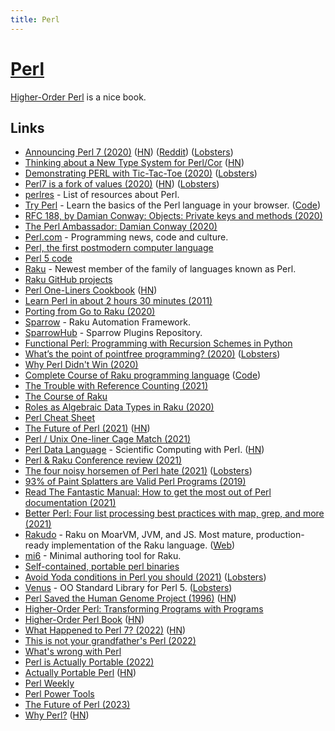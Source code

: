 ```yaml
---
title: Perl
---
```


# [Perl](https://www.perl.org/)

[Higher-Order Perl](https://hop.perl.plover.com/) is a nice book.

## Links

- [Announcing Perl 7 (2020)](https://www.perl.com/article/announcing-perl-7/) ([HN](https://news.ycombinator.com/item?id=23629477)) ([Reddit](https://www.reddit.com/r/programming/comments/hf3jt4/announcing_perl_7/)) ([Lobsters](https://lobste.rs/s/ccczjr/announcing_perl_7))
- [Thinking about a New Type System for Perl/Cor](https://github.com/Ovid/Cor/wiki/Type-System) ([HN](https://news.ycombinator.com/item?id=23802643))
- [Demonstrating PERL with Tic-Tac-Toe (2020)](https://fedoramagazine.org/demonstrating-perl-with-tic-tac-toe-part-1/) ([Lobsters](https://lobste.rs/s/hsetpo/demonstrating_perl_with_tic_tac_toe_part_1))
- [Perl7 is a fork of values (2020)](http://blogs.perl.org/users/leon_timmermans/2020/08/perl7-is-a-fork-of-values.html) ([HN](https://news.ycombinator.com/item?id=24019932)) ([Lobsters](https://lobste.rs/s/unt6el/perl7_is_fork_values))
- [perlres](https://github.com/thibaultduponchelle/perlres) - List of resources about Perl.
- [Try Perl](http://tryperl.pl/) - Learn the basics of the Perl language in your browser. ([Code](https://github.com/thibaultduponchelle/tryperl))
- [RFC 188, by Damian Conway: Objects: Private keys and methods (2020)](https://raku-advent.blog/2020/08/16/rfc-188-by-damian-conway-objects-private-keys-and-methods/)
- [The Perl Ambassador: Damian Conway (2020)](https://www.perl.com/article/the-perl-ambassador-damian-conway/)
- [Perl.com](https://www.perl.com/) - Programming news, code and culture.
- [Perl, the first postmodern computer language](http://www.wall.org/~larry/pm.html)
- [Perl 5 code](https://github.com/Perl/perl5)
- [Raku](https://raku.org/) - Newest member of the family of languages known as Perl.
- [Raku GitHub projects](https://github.com/Raku)
- [Perl One-Liners Cookbook](https://learnbyexample.github.io/learn_perl_oneliners/one-liner-introduction.html) ([HN](https://news.ycombinator.com/item?id=25006829))
- [Learn Perl in about 2 hours 30 minutes (2011)](https://qntm.org/perl_en)
- [Porting from Go to Raku (2020)](https://pinguinorodriguez.cl/blog/porting-from-go/)
- [Sparrow](https://github.com/melezhik/Sparrow6) - Raku Automation Framework.
- [SparrowHub](https://sparrowhub.io/) - Sparrow Plugins Repository.
- [Functional Perl: Programming with Recursion Schemes in Python](https://www.cs.cmu.edu/~rjsimmon/random/bovik2010case.pdf)
- [What’s the point of pointfree programming? (2020)](https://raku-advent.blog/2020/12/22/draft-whats-the-point-of-point-free-programming/) ([Lobsters](https://lobste.rs/s/okiapp/what_s_point_pointfree_programming))
- [Why Perl Didn't Win (2020)](https://outspeaking.com/words-of-technology/why-perl-didnt-win.html)
- [Complete Course of Raku programming language](https://course.raku.org/) ([Code](https://github.com/ash/raku-course))
- [The Trouble with Reference Counting (2021)](https://www.perl.com/article/the-trouble-with-reference-counting/)
- [The Course of Raku](https://www.i-programmer.info/news/222-perl/14364-the-course-of-raku.html)
- [Roles as Algebraic Data Types in Raku (2020)](https://wimvanderbauwhede.github.io/articles/roles-as-adts-in-raku/)
- [Perl Cheat Sheet](https://juerd.nl/site.plp/perlcheat)
- [The Future of Perl (2021)](https://perl.topicbox.com/groups/perl-core/T4bad780270b6eec5-Mda5ea1e37bdfe5d7b37f443c) ([HN](https://news.ycombinator.com/item?id=26565155))
- [Perl / Unix One-liner Cage Match (2021)](https://www.perl.com/article/perl-one-liners-part-1/)
- [Perl Data Language](http://pdl.perl.org/) - Scientific Computing with Perl. ([HN](https://news.ycombinator.com/item?id=27439638))
- [Perl & Raku Conference review (2021)](https://dev.to/thibaultduponchelle/tprcic-2021-review-56k3)
- [The four noisy horsemen of Perl hate (2021)](https://phoenixtrap.com/2021/07/20/the-four-noisy-horsemen-of-perl-hate/) ([Lobsters](https://lobste.rs/s/oa8sgi/four_noisy_horsemen_perl_hate))
- [93% of Paint Splatters are Valid Perl Programs (2019)](https://www.mcmillen.dev/sigbovik/)
- [Read The Fantastic Manual: How to get the most out of Perl documentation (2021)](https://phoenixtrap.com/2021/10/12/read-the-fantastic-manual-how-to-get-the-most-out-of-perl-documentation/)
- [Better Perl: Four list processing best practices with map, grep, and more (2021)](https://phoenixtrap.com/2021/10/26/better-perl-four-list-processing-best-practices-with-map-grep-and-more/)
- [Rakudo](https://github.com/rakudo/rakudo) - Raku on MoarVM, JVM, and JS. Most mature, production-ready implementation of the Raku language. ([Web](https://rakudo.org/))
- [mi6](https://github.com/skaji/mi6) - Minimal authoring tool for Raku.
- [Self-contained, portable perl binaries](https://github.com/skaji/relocatable-perl)
- [Avoid Yoda conditions in Perl you should (2021)](https://phoenixtrap.com/2021/12/28/avoid-yoda-conditions-in-perl-you-should/) ([Lobsters](https://lobste.rs/s/ndnnvf/avoid_yoda_conditions_perl_you_should))
- [Venus](https://github.com/cpanery/venus) - OO Standard Library for Perl 5. ([Lobsters](https://lobste.rs/s/94vv6t/venus_oo_standard_library_for_perl_5))
- [Perl Saved the Human Genome Project (1996)](https://www.foo.be/docs/tpj/issues/vol1_2/tpj0102-0001.html) ([HN](https://news.ycombinator.com/item?id=30327812))
- [Higher-Order Perl: Transforming Programs with Programs](https://hop.perl.plover.com/book/)
- [Higher-Order Perl Book](https://hop.perl.plover.com/) ([HN](https://news.ycombinator.com/item?id=31201399))
- [What Happened to Perl 7? (2022)](http://blogs.perl.org/users/perl_steering_council/2022/05/what-happened-to-perl-7.html) ([HN](https://news.ycombinator.com/item?id=31515787))
- [This is not your grandfather's Perl (2022)](https://stackoverflow.blog/2022/09/08/this-is-not-your-grandfathers-perl/)
- [What's wrong with Perl](https://www.garshol.priv.no/download/text/perl.html)
- [Perl is Actually Portable (2022)](https://computoid.com/posts/Perl-is-Actually-Portable.html)
- [Actually Portable Perl](https://computoid.com/APPerl/) ([HN](https://news.ycombinator.com/item?id=33966755))
- [Perl Weekly](https://perlweekly.com/)
- [Perl Power Tools](https://github.com/briandfoy/PerlPowerTools)
- [The Future of Perl (2023)](https://ovid.github.io/articles/the-future-of-perl.html)
- [Why Perl?](https://two-wrongs.com/why-perl.html) ([HN](https://news.ycombinator.com/item?id=36290505))
